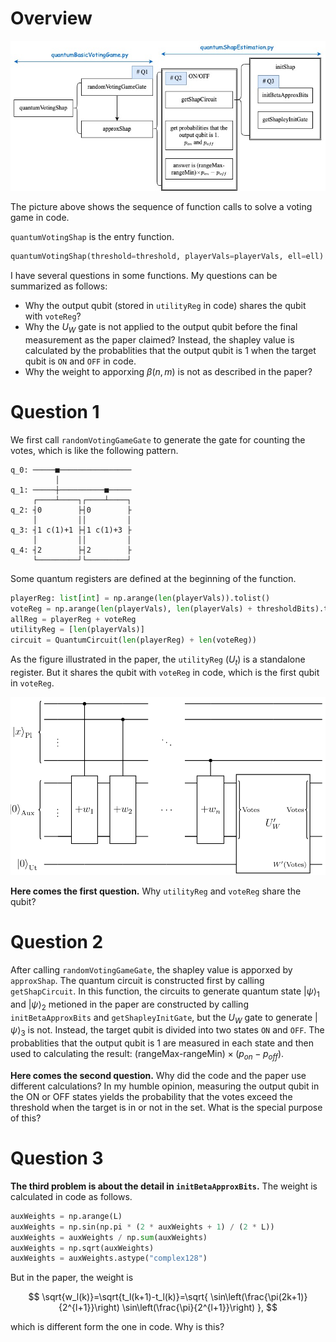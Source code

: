 # Overview

![calling process](./calling.jpg)

The picture above shows the sequence of function calls to solve a voting game in code.

`quantumVotingShap` is the entry function.

```python
quantumVotingShap(threshold=threshold, playerVals=playerVals, ell=ell)
```

I have several questions in some functions. My questions can be summarized as follows:

- Why the output qubit (stored in `utilityReg` in code) shares the qubit with `voteReg`?
- Why the $U_W$ gate is not applied to the output qubit before the final measurement as the paper claimed? Instead, the shapley value is calculated by the probablities that the output qubit is 1 when the target qubit is `ON` and `OFF` in code.
- Why the weight to apporxing $\beta(n,m)$ is not as described in the paper?

# Question 1

We first call `randomVotingGameGate` to generate the gate for counting the votes, which is like the following pattern.

```
q_0: ─────■────────────────
          │
q_1: ─────┼──────────■─────
     ┌────┴────┐┌────┴────┐
q_2: ┤0        ├┤0        ├
     │         ││         │
q_3: ┤1 c(1)+1 ├┤1 c(1)+3 ├
     │         ││         │
q_4: ┤2        ├┤2        ├
     └─────────┘└─────────┘
```

Some quantum registers are defined at the beginning of the function.

```python
playerReg: list[int] = np.arange(len(playerVals)).tolist()
voteReg = np.arange(len(playerVals), len(playerVals) + thresholdBits).tolist()
allReg = playerReg + voteReg
utilityReg = [len(playerVals)]
circuit = QuantumCircuit(len(playerReg) + len(voteReg))
```

As the figure illustrated in the paper, the `utilityReg` ($U_t$) is a standalone register. But it shares the qubit with `voteReg` in code, which is the first qubit in `voteReg`.

![circuit](./circuit.png)

**Here comes the first question.** Why `utilityReg` and `voteReg` share the qubit?

# Question 2

After calling `randomVotingGameGate`, the shapley value is apporxed by `approxShap`. The quantum circuit is constructed first by calling `getShapCircuit`. In this function, the circuits to generate quantum state $|\psi\rangle_1$ and $|\psi\rangle_2$ metioned in the paper are constructed by calling `initBetaApproxBits` and `getShapleyInitGate`, but the $U_W$ gate to generate $|\psi\rangle_3$ is not. Instead, the target qubit is divided into two states `ON` and `OFF`. The probablities that the output qubit is $1$ are measured in each state and then used to calculating the result: $\text{(rangeMax-rangeMin)} \times (p_{on}-p_{off})$.

**Here comes the second question.** Why did the code and the paper use different calculations? In my humble opinion, measuring the output qubit in the ON or OFF states yields the probability that the votes exceed the threshold when the target is in or not in the set. What is the special purpose of this?

# Question 3

**The third problem is about the detail in `initBetaApproxBits`.** The weight is calculated in code as follows.

```python
auxWeights = np.arange(L)
auxWeights = np.sin(np.pi * (2 * auxWeights + 1) / (2 * L))
auxWeights = auxWeights / np.sum(auxWeights)
auxWeights = np.sqrt(auxWeights)
auxWeights = auxWeights.astype("complex128")
```

But in the paper, the weight is

$$
\sqrt{w_l(k)}=\sqrt{t_l(k+1)-t_l(k)}=\sqrt{
\sin\left(\frac{\pi(2k+1)}{2^{l+1}}\right)
\sin\left(\frac{\pi}{2^{l+1}}\right)
},
$$

which is different form the one in code. Why is this?
